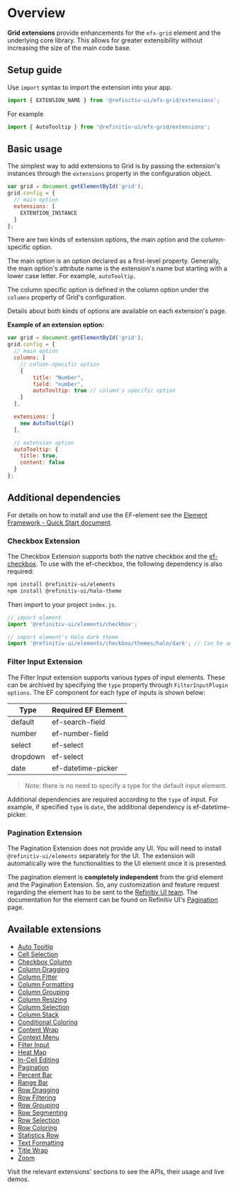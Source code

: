 # Overview

**Grid extensions** provide enhancements for the `efx-grid` element and the underlying core library. This allows for greater extensibility without increasing the size of the main code base.

## Setup guide

Use `import` syntax to import the extension into your app.

```js
import { EXTENSION_NAME } from '@refinitiv-ui/efx-grid/extensions';
```

For example

```js
import { AutoTooltip } from '@refinitiv-ui/efx-grid/extensions';
```

## Basic usage

The simplest way to add extensions to Grid is by passing the extension's instances through the `extensions` property in the configuration object.

```js
var grid = document.getElementById('grid');
grid.config = {
  // main option
  extensions: [
    EXTENTION_INSTANCE
  ]
};
```

There are two kinds of extension options, the main option and the column-specific option.

The main option is an option declared as a first-level property. Generally, the main option's attribute name is the extension's name but starting with a lower case letter. For example, `autoTooltip`.

The column specific option is defined in the column option under the `columns` property of Grid's configuration.

Details about both kinds of options are available on each extension's page.

**Example of an extension option:**

```js
var grid = document.getElementById('grid');
grid.config = {
  // main option
  columns: [
    // column-specific option
    {
    	title: "Number",
    	field: "number",
    	autoTooltip: true // column's specific option
    }
  ],

  extensions: [
    new AutoTooltip()
  ],

  // extension option
  autoTooltip: {
    title: true,
    content: false
  }
};
```

## Additional dependencies

For details on how to install and use the EF-element see the [Element Framework - Quick Start document](https://ui.refinitiv.com/quick-start).

### Checkbox Extension

The Checkbox Extension supports both the native checkbox and the [ef-checkbox](https://ui.refinitiv.com/elements/checkbox). To use with the ef-checkbox, the following dependency is also required:

```sh
npm install @refinitiv-ui/elements
npm install @refinitiv-ui/halo-theme
```

Then import to your project `index.js`.

```js
// import element
import '@refinitiv-ui/elements/checkbox';

// import element's Halo dark theme
import '@refinitiv-ui/elements/checkbox/themes/halo/dark'; // Can be any theme
```

### Filter Input Extension

The Filter Input extension supports various types of input elements. These can be archived by specifying the `type` property through `FilterInputPlugin options`. The EF component for each type of inputs is shown below:

| Type     |  Required EF Element   |
|----------|------------------------|
| default  | ef-search-field        |
| number   | ef-number-field        |
| select   | ef-select              |
| dropdown | ef-select              |
| date     | ef-datetime-picker     |

> Note: there is no need to specify a type for the default input element.

Additional dependencies are required according to the `type` of input. For example, if specified `type` is `date`, the additional dependency is ef-datetime-picker.

### Pagination Extension

The Pagination Extension does not provide any UI. You will need to install `@refinitiv-ui/elements` separately for the UI. The extension will automatically wire the functionalities to the UI element once it is presented.

The pagination element is **completely independent** from the grid element and the Pagination Extension. So, any customization and feature request regarding the element has to be sent to the [Refinitiv UI team](mailto:RefinitivUIDev@refinitiv.com). The documentation for the element can be found on Refinitiv UI's [Pagination](https://ui.refinitiv.com/elements/pagination) page.


## Available extensions


- [Auto Tooltip](tr-grid-auto-tooltip.md)
- [Cell Selection](tr-grid-cell-selection.md)
- [Checkbox Column](tr-grid-checkbox.md)
- [Column Dragging](column-dragging.md)
- [Column Fitter](tr-grid-column-fitter.md)
- [Column Formatting](tr-grid-column-formatting.md)
- [Column Grouping](tr-grid-column-grouping.md)
- [Column Resizing](tr-grid-column-resizing.md)
- [Column Selection](tr-grid-column-selection.md)
- [Column Stack](tr-grid-column-stack.md)
- [Conditional Coloring](tr-grid-conditional-coloring.md)
- [Content Wrap](tr-grid-content-wrap.md)
- [Context Menu](tr-grid-contextmenu.md)
- [Filter Input](tr-grid-filter-input.md)
- [Heat Map](tr-grid-heat-map.md)
- [In-Cell Editing](tr-grid-in-cell-editing.md)
- [Pagination](tr-grid-pagination.md)
- [Percent Bar](tr-grid-percent-bar.md)
- [Range Bar](tr-grid-range-bar.md)
- [Row Dragging](tr-grid-row-dragging.md)
- [Row Filtering](tr-grid-row-filtering.md)
- [Row Grouping](tr-grid-row-grouping.md)
- [Row Segmenting](row-segmenting.md)
- [Row Selection](tr-grid-row-selection.md)
- [Row Coloring](tr-grid-rowcoloring.md)
- [Statistics Row](statistics-row.md)
- [Text Formatting](tr-grid-textformatting.md)
- [Title Wrap](tr-grid-titlewrap.md)
- [Zoom](zoom.md)

Visit the relevant extensions' sections to see the APIs, their usage and live demos.

